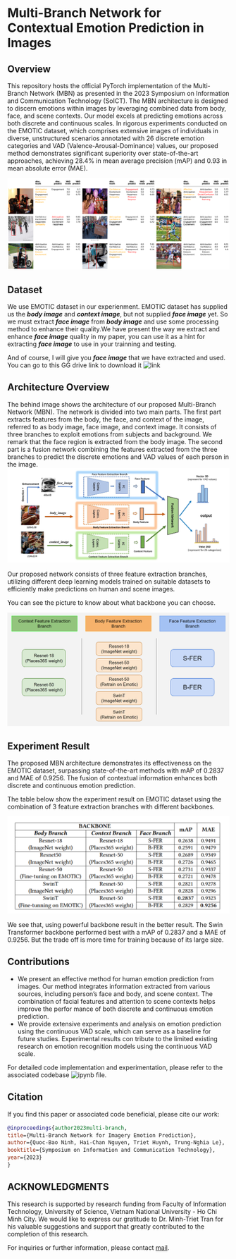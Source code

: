 # Multi-Branch Network for Contextual Emotion Prediction in Images

## Overview
This repository hosts the official PyTorch implementation of the Multi-Branch Network (MBN) as presented in the 2023 Symposium on Information and Communication Technology (SoICT). The MBN architecture is designed to discern emotions within images by leveraging combined data from body, face, and scene contexts. Our model excels at predicting emotions across both discrete and continuous scales. In rigorous experiments conducted on the EMOTIC dataset, which comprises extensive images of individuals in diverse, unstructured scenarios annotated with 26 discrete emotion categories and VAD (Valence-Arousal-Dominance) values, our proposed method demonstrates significant superiority over state-of-the-art approaches, achieving 28.4% in mean average precision (mAP) and 0.93 in mean absolute error (MAE).

![Result](https://github.com/BaoNinh2808/Multi-Branch-Network-for-Imagery-Emotion-Prediction/blob/main/images/result.png)

## Dataset
We use EMOTIC dataset in our experienment. EMOTIC dataset has supplied us the ***body image*** and ***context image***, but not supplied ***face image*** yet. So we must extract ***face image*** from ***body image*** and use some processing method to enhance their quality.We have present the way we extract and enhance ***face image*** quality in my paper, you can use it as a hint for extracting ***face image*** to use in your trainning and testing. 

And of course, I will give you ***face image*** that we have extracted and used. You can go to this GG drive link to download it ![link](https://drive.google.com/drive/folders/1XvRbQG9W32xDP4olh53qvoAJWepVsrro?usp=sharing)




## Architecture Overview
The behind image shows the architecture of our proposed Multi-Branch Network (MBN). The network is divided into two main parts. The first part extracts features from the body, the face, and context of the image, referred to as body image, face image, and context image. It consists of three branches to exploit emotions from subjects and background. We remark that the face region is extracted from the body image. The second part is a fusion network combining the features extracted from the three branches to predict the discrete emotions and VAD values of each person in the image.
![Architecture of our proposed Multi-Branch Network (MBN) for image emotion prediction](https://github.com/BaoNinh2808/Multi-Branch-Network-for-Imagery-Emotion-Prediction/blob/main/images/Proposed%20method.jpg)

Our proposed network consists of three feature extraction branches, utilizing different deep learning models trained on suitable datasets to efficiently make predictions on human and scene images.

You can see the picture to know about what backbone you can choose.

![backbones](https://github.com/BaoNinh2808/Multi-Branch-Network-for-Imagery-Emotion-Prediction/blob/main/images/model_options.png)

## Experiment Result
The proposed MBN architecture demonstrates its effectiveness on the EMOTIC dataset, surpassing state-of-the-art methods with mAP of 0.2837 and MAE of 0.9256. The fusion of contextual information enhances both discrete and continuous emotion prediction.

The table below show the experiment result on EMOTIC dataset using the combination of 3 feature extraction branches with different backbones.

![experiment result](https://github.com/BaoNinh2808/Multi-Branch-Network-for-Imagery-Emotion-Prediction/blob/main/images/experiment%20result.png)

We see that, using powerful backbone result in the better result. The Swin Transformer backbone performed best with a mAP of 0.2837 and a MAE of 0.9256. But the trade off is more time for training because of its large size.

## Contributions
- We present an effective method for human emotion prediction from images. Our method integrates information extracted from various sources, including person’s face and body, and scene context. The combination of facial features and attention to scene contexts helps improve the perfor mance of both discrete and continuous emotion prediction.
- We provide extensive experiments and analysis on emotion prediction using the continuous VAD scale, which can serve as a baseline for future studies. Experimental results con tribute to the limited existing research on emotion recognition models using the continuous VAD scale.

For detailed code implementation and experimentation, please refer to the associated codebase ![ipynb file](https://github.com/BaoNinh2808/Multi-Branch-Network-for-Imagery-Emotion-Prediction/blob/main/src/Multi-Branch%20Network%20for%20Imagery%20Emotion%20Prediction.ipynb).

## Citation
If you find this paper or associated code beneficial, please cite our work:

```bibtex
@inproceedings{author2023multi-branch,
title={Multi-Branch Network for Imagery Emotion Prediction},
author={Quoc-Bao Ninh, Hai-Chan Nguyen, Triet Huynh, Trung-Nghia Le},
booktitle={Symposium on Information and Communication Technology},
year={2023}
}
```

## ACKNOWLEDGMENTS

This research is supported by research funding from Faculty of Information Technology, University of Science, Vietnam National University - Ho Chi Minh City. We would like to express our gratitude to Dr. Minh-Triet Tran for his valuable suggestions and support that greatly contributed to the completion of this research.

For inquiries or further information, please contact [mail](mailto:ltnghia@fit.hcmus.edu.vn).
